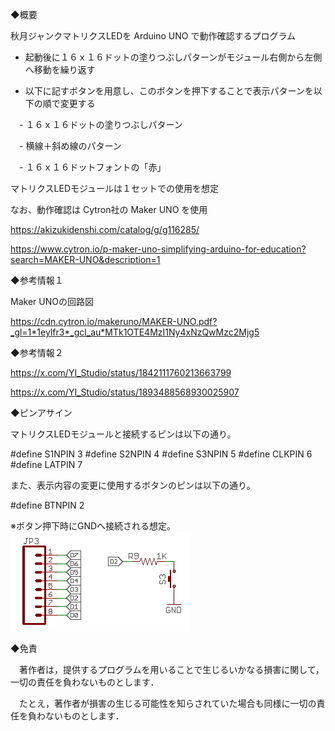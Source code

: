 ◆概要

秋月ジャンクマトリクスLEDを Arduino UNO で動作確認するプログラム

- 起動後に１６ｘ１６ドットの塗りつぶしパターンがモジュール右側から左側へ移動を繰り返す

- 以下に記すボタンを用意し、このボタンを押下することで表示パターンを以下の順で変更する

　- １６ｘ１６ドットの塗りつぶしパターン

　- 横線＋斜め線のパターン

　- １６ｘ１６ドットフォントの「赤」

マトリクスLEDモジュールは１セットでの使用を想定

なお、動作確認は Cytron社の Maker UNO を使用

https://akizukidenshi.com/catalog/g/g116285/

https://www.cytron.io/p-maker-uno-simplifying-arduino-for-education?search=MAKER-UNO&description=1

◆参考情報１

Maker UNOの回路図

https://cdn.cytron.io/makeruno/MAKER-UNO.pdf?_gl=1*1eylfr3*_gcl_au*MTk1OTE4MzI1Ny4xNzQwMzc2Mjg5

◆参考情報２

https://x.com/YI_Studio/status/1842111760213663799

https://x.com/YI_Studio/status/1893488568930025907


◆ピンアサイン

マトリクスLEDモジュールと接続するピンは以下の通り。

#define S1NPIN          3
#define S2NPIN          4
#define S3NPIN          5
#define CLKPIN          6
#define LATPIN          7

また、表示内容の変更に使用するボタンのピンは以下の通り。

#define BTNPIN          2

※ボタン押下時にGNDへ接続される想定。
![schem](https://github.com/Y-Ishioka/UNO_junk_test/blob/main/btn_pin.jpg)


◆免責

　著作者は，提供するプログラムを用いることで生じるいかなる損害に関して，一切の責任を負わないものとします．

　たとえ，著作者が損害の生じる可能性を知らされていた場合も同様に一切の責任を負わないものとします．
